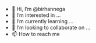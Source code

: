 - 👋 Hi, I’m @birhannega
- 👀 I’m interested in ...
- 🌱 I’m currently learning ...
- 💞️ I’m looking to collaborate on ...
- 📫 How to reach me 

<!---
birhannega/birhannega is a ✨ special ✨ repository because its `README.md` (this file) appears on your GitHub profile.
You can click the Preview link to take a look at your changes.
--->
